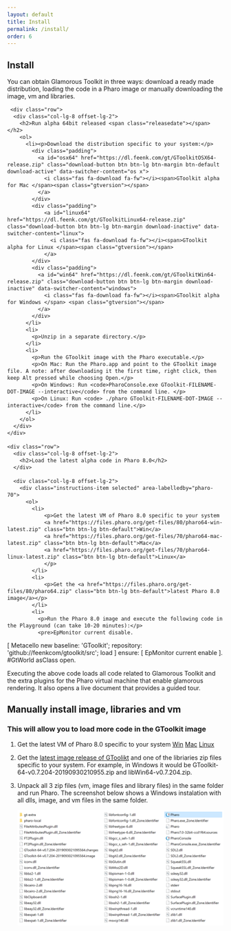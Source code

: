 ```yaml
---
layout: default
title: Install
permalink: /install/
order: 6
---
```


<section id="install">
  <div class="container">
     <div class="row">
      <div class="col-lg-8 offset-lg-2">
        <div class="jumbotron">
          <h1 class="center-text">Install</h1>
          <p class="lead">You can obtain Glamorous Toolkit in three ways: download a ready made distribution, loading the code in a Pharo image or manually downloading the image, vm and libraries.</p>
        </div>   
      </div>
    </div>  

     <div class="row">
      <div class="col-lg-8 offset-lg-2">
        <h2>Run alpha 64bit released <span class="releasedate"></span></h2> 
        <ol>
          <li><p>Download the distribution specific to your system:</p>
            <div class="padding">
              <a id="osx64" href="https://dl.feenk.com/gt/GToolkitOSX64-release.zip" class="download-button btn btn-lg btn-margin btn-default download-active" data-switcher-content="os x">
                <i class="fas fa-download fa-fw"></i><span>GToolkit alpha for Mac </span><span class="gtversion"></span>
              </a>
            </div>
            <div class="padding">
                <a id="linux64" href="https://dl.feenk.com/gt/GToolkitLinux64-release.zip" class="download-button btn btn-lg btn-margin download-inactive" data-switcher-content="linux">
                  <i class="fas fa-download fa-fw"></i><span>GToolkit alpha for Linux </span><span class="gtversion"></span> 
                </a>
            </div>
            <div class="padding">
              <a id="win64" href="https://dl.feenk.com/gt/GToolkitWin64-release.zip" class="download-button btn btn-lg btn-margin download-inactive" data-switcher-content="windows">
                <i class="fas fa-download fa-fw"></i><span>GToolkit alpha for Windows </span> <span class="gtversion"></span>
              </a>
            </div>
          </li>
          <li>
            <p>Unzip in a separate directory.</p>
          </li> 
          <li>
            <p>Run the GToolkit image with the Pharo executable.</p>
            <p>On Mac: Run the Pharo.app and point to the GToolkit image file. A note: after downloading it the first time, right click, then keep Alt pressed while choosing Open.</p>
            <p>On Windows: Run <code>PharoConsole.exe GToolkit-FILENAME-DOT-IMAGE --interactive</code> from the command line. </p>
            <p>On Linux: Run <code> ./pharo GToolkit-FILENAME-DOT-IMAGE --interactive</code> from the command line.</p>
          </li>
        </ol>
      </div>
    </div> 

    <div class="row">
      <div class="col-lg-8 offset-lg-2">
        <h2>Load the latest alpha code in Pharo 8.0</h2>
      </div>

      <div class="col-lg-8 offset-lg-2">
        <div class="instructions-item selected" area-labelledby="pharo-70">
          <ol>
            <li>
                <p>Get the latest VM of Pharo 8.0 specific to your system 
                <a href="https://files.pharo.org/get-files/80/pharo64-win-latest.zip" class="btn btn-lg btn-default">Win</a>
                <a href="https://files.pharo.org/get-files/70/pharo64-mac-latest.zip" class="btn btn-lg btn-default">Mac</a>
                <a href="https://files.pharo.org/get-files/70/pharo64-linux-latest.zip" class="btn btn-lg btn-default">Linux</a> 
                </p>
            </li>
            <li>
                <p>Get the <a href="https://files.pharo.org/get-files/80/pharo64.zip" class="btn btn-lg btn-default">latest Pharo 8.0 image</a></p>
            </li>
            <li>
              <p>Run the Pharo 8.0 image and execute the following code in the Playground (can take 10-20 minutes):</p>
              <pre>EpMonitor current disable.
[ 
  Metacello new
    baseline: 'GToolkit';
    repository: 'github://feenkcom/gtoolkit/src';
    load
] ensure: [ EpMonitor current enable ].
#GtWorld asClass open.</pre>
              <p>Executing the above code loads all code related to Glamorous Toolkit and the extra plugins for the Pharo virtual machine that enable glamorous rendering. It also opens a live document that provides a guided tour.</p>
            </li>
          </ol>
        </div>
      </div>
    </div>
    <div class="row">
      <div class="col-lg-8 offset-lg-2">
        <h2>Manually install image, libraries and vm</h2>
        <h3>This will allow you to load more code in the GToolkit image</h3>
      </div>
            <div class="col-lg-8 offset-lg-2">
        <div class="instructions-item selected" area-labelledby="pharo-70">
          <ol>
            <li>
                <p>Get the latest VM of Pharo 8.0 specific to your system 
                <a href="https://files.pharo.org/get-files/80/pharo64-win-latest.zip" class="btn btn-lg btn-default">Win</a>
                <a href="https://files.pharo.org/get-files/80/pharo64-mac-latest.zip" class="btn btn-lg btn-default">Mac</a>
                <a href="https://files.pharo.org/get-files/80/pharo64-linux-latest.zip" class="btn btn-lg btn-default">Linux</a> 
                </p>
            </li>
             <li>
                <p>Get the <a href="https://github.com/feenkcom/gtoolkit/releases/latest" class="btn btn-lg btn-default">latest image release of GToolikt</a> and one of the libriaries zip files specific to your system. For example, in Windows it would be GToolkit-64-v0.7.204-20190930210955.zip and libWin64-v0.7.204.zip.
                </p>
            </li>
            <li>
                <p>Unpack all 3 zip files (vm, image files and library files) in the same folder and run Pharo. The screenshot below shows a Windows instalation with all dlls, image, and vm files in the same folder.</p>
                <img src="/assets/pictures/manual-install-gt.png"/>
            </li>
          </ol>
        </div>
      </div>
    </div>

  </div><!-- /container -->
</section>

